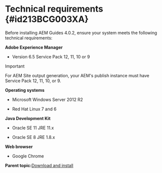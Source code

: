 # Technical requirements {#id213BCG003XA}

Before installing AEM Guides 4.0.2, ensure your system meets the following technical requirements:

**Adobe Experience Manager**

-   Version 6.5 Service Pack 12, 11, 10 or 9

>[!IMPORTANT]
>
> For AEM Site output generation, your AEM's publish instance must have Service Pack 12, 11, 10, or 9.

**Operating systems**

-   Microsoft Windows Server 2012 R2

-   Red Hat Linux 7 and 6


**Java Development Kit**

-   Oracle SE 11 JRE 11.x

-   Oracle SE 8 JRE 1.8.x


**Web browser**

-   Google Chrome


**Parent topic:**[Download and install](download-install.md)

